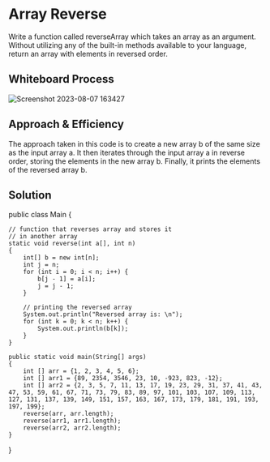 # Array Reverse
<!-- Description of the challenge -->
Write a function called reverseArray which takes an array as an argument. Without utilizing any of the built-in methods available to your language, return an array with elements in reversed order.

## Whiteboard Process
<!-- Embedded whiteboard image -->

![Screenshot 2023-08-07 163427](https://github.com/aws69/data-structures-and-algorithms/assets/108069102/65e1897b-8df8-4642-8aca-f2e2ac800de3)


## Approach & Efficiency
<!-- What approach did you take? Why? What is the Big O space/time for this approach? -->
The approach taken in this code is to create a new array b of the same size as the input array a. It then iterates through the input array a in reverse order, storing the elements in the new array b. Finally, it prints the elements of the reversed array b.

## Solution
<!-- Show how to run your code, and examples of it in action -->
public class Main {

	// function that reverses array and stores it
	// in another array
	static void reverse(int a[], int n)
	{
		int[] b = new int[n];
		int j = n;
		for (int i = 0; i < n; i++) {
			b[j - 1] = a[i];
			j = j - 1;
		}

		// printing the reversed array
		System.out.println("Reversed array is: \n");
		for (int k = 0; k < n; k++) {
			System.out.println(b[k]);
		}
	}

	public static void main(String[] args)
	{
		int [] arr = {1, 2, 3, 4, 5, 6};
        int [] arr1 = {89, 2354, 3546, 23, 10, -923, 823, -12};
        int [] arr2 = {2, 3, 5, 7, 11, 13, 17, 19, 23, 29, 31, 37, 41, 43, 47, 53, 59, 61, 67, 71, 73, 79, 83, 89, 97, 101, 103, 107, 109, 113, 127, 131, 137, 139, 149, 151, 157, 163, 167, 173, 179, 181, 191, 193, 197, 199};
		reverse(arr, arr.length);
        reverse(arr1, arr1.length);
        reverse(arr2, arr2.length);
	}
}
